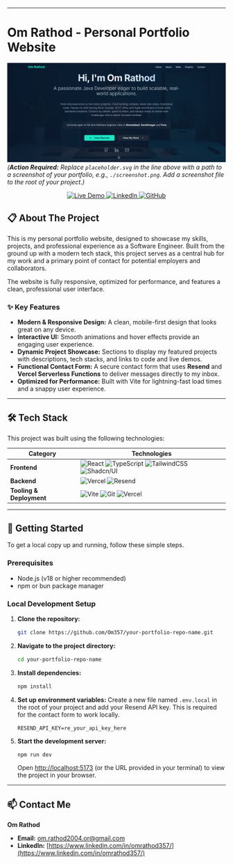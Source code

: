 
---

# Om Rathod - Personal Portfolio Website

![Portfolio Hero Section](./screenshot.png)
*(**Action Required:** Replace `placeholder.svg` in the line above with a path to a screenshot of your portfolio, e.g., `./screenshot.png`. Add a screenshot file to the root of your project.)*

<p align="center">
  <a href="[YOUR_VERCEL_APP_URL]" target="_blank">
    <img src="https://img.shields.io/badge/Live_Demo-View_Site-blue?style=for-the-badge&logo=vercel" alt="Live Demo">
  </a>
  <a href="https://www.linkedin.com/in/omrathod357/" target="_blank">
    <img src="https://img.shields.io/badge/LinkedIn-Connect-blue?style=for-the-badge&logo=linkedin" alt="LinkedIn">
  </a>
  <a href="https://github.com/Om357" target="_blank">
    <img src="https://img.shields.io/badge/GitHub-Profile-black?style=for-the-badge&logo=github" alt="GitHub">
  </a>
</p>

## 📋 About The Project

This is my personal portfolio website, designed to showcase my skills, projects, and professional experience as a Software Engineer. Built from the ground up with a modern tech stack, this project serves as a central hub for my work and a primary point of contact for potential employers and collaborators.

The website is fully responsive, optimized for performance, and features a clean, professional user interface.

### ✨ Key Features

*   **Modern & Responsive Design:** A clean, mobile-first design that looks great on any device.
*   **Interactive UI:** Smooth animations and hover effects provide an engaging user experience.
*   **Dynamic Project Showcase:** Sections to display my featured projects with descriptions, tech stacks, and links to code and live demos.
*   **Functional Contact Form:** A secure contact form that uses **Resend** and **Vercel Serverless Functions** to deliver messages directly to my inbox.
*   **Optimized for Performance:** Built with Vite for lightning-fast load times and a snappy user experience.

---

## 🛠️ Tech Stack

This project was built using the following technologies:

| Category          | Technologies                                                                                             |
| ----------------- | -------------------------------------------------------------------------------------------------------- |
| **Frontend**      | ![React](https://img.shields.io/badge/-React-61DAFB?logo=react&logoColor=black) ![TypeScript](https://img.shields.io/badge/-TypeScript-3178C6?logo=typescript&logoColor=white) ![TailwindCSS](https://img.shields.io/badge/-Tailwind_CSS-38B2AC?logo=tailwind-css&logoColor=white) ![Shadcn/UI](https://img.shields.io/badge/-shadcn%2Fui-black?style=flat) |
| **Backend**       | ![Vercel](https://img.shields.io/badge/-Vercel_Functions-black?logo=vercel&logoColor=white) ![Resend](https://img.shields.io/badge/-Resend-lightgrey?style=flat) |
| **Tooling & Deployment** | ![Vite](https://img.shields.io/badge/-Vite-646CFF?logo=vite&logoColor=white) ![Git](https://img.shields.io/badge/-Git-F05032?logo=git&logoColor=white) ![Vercel](https://img.shields.io/badge/-Vercel-black?logo=vercel&logoColor=white) |

---

## 🚀 Getting Started

To get a local copy up and running, follow these simple steps.

### Prerequisites

*   Node.js (v18 or higher recommended)
*   npm or bun package manager

### Local Development Setup

1.  **Clone the repository:**
    ```sh
    git clone https://github.com/Om357/your-portfolio-repo-name.git
    ```

2.  **Navigate to the project directory:**
    ```sh
    cd your-portfolio-repo-name
    ```

3.  **Install dependencies:**
    ```sh
    npm install
    ```

4.  **Set up environment variables:**
    Create a new file named `.env.local` in the root of your project and add your Resend API key. This is required for the contact form to work locally.
    ```
    RESEND_API_KEY=re_your_api_key_here
    ```

5.  **Start the development server:**
    ```sh
    npm run dev
    ```
    Open [http://localhost:5173](http://localhost:5173) (or the URL provided in your terminal) to view the project in your browser.

---

## 📫 Contact Me

**Om Rathod**

*   **Email:** [om.rathod2004.or@gmail.com](mailto:om.rathod2004.or@gmail.com)
*   **LinkedIn:** [https://www.linkedin.com/in/omrathod357/](https://www.linkedin.com/in/omrathod357/)
